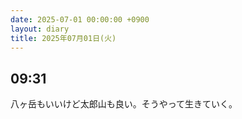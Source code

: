 ```yaml
---
date: 2025-07-01 00:00:00 +0900
layout: diary
title: 2025年07月01日(火)
---
```


## 09:31
八ヶ岳もいいけど太郎山も良い。そうやって生きていく。
